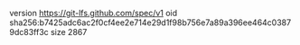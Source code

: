version https://git-lfs.github.com/spec/v1
oid sha256:b7425adc6ac2f0cf4ee2e714e29d1f98b756e7a89a396ee464c03879dc83ff3c
size 2867
